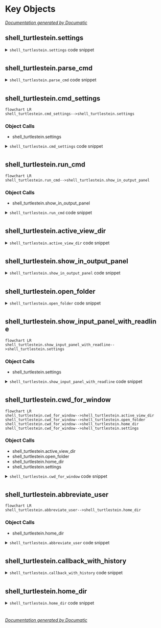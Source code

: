 # Key Objects

[_Documentation generated by Documatic_](https://www.documatic.com)

<!---Documatic-section-shell_turtlestein.settings-start--->
## shell_turtlestein.settings

<!---Documatic-section-settings-start--->
<!---Documatic-block-shell_turtlestein.settings-start--->
<details>
	<summary><code>shell_turtlestein.settings</code> code snippet</summary>

```python
def settings():
    return sublime.load_settings('Shell Turtlestein.sublime-settings')
```
</details>
<!---Documatic-block-shell_turtlestein.settings-end--->
<!---Documatic-section-settings-end--->

# #
<!---Documatic-section-shell_turtlestein.settings-end--->

<!---Documatic-section-shell_turtlestein.parse_cmd-start--->
## shell_turtlestein.parse_cmd

<!---Documatic-section-parse_cmd-start--->
<!---Documatic-block-shell_turtlestein.parse_cmd-start--->
<details>
	<summary><code>shell_turtlestein.parse_cmd</code> code snippet</summary>

```python
def parse_cmd(cmd_str):
    return re.match('\\s*(?P<input>\\|)?\\s*(?P<shell_cmd>.*?)\\s*(?P<output>[|>])?\\s*$', cmd_str).groupdict()
```
</details>
<!---Documatic-block-shell_turtlestein.parse_cmd-end--->
<!---Documatic-section-parse_cmd-end--->

# #
<!---Documatic-section-shell_turtlestein.parse_cmd-end--->

<!---Documatic-section-shell_turtlestein.cmd_settings-start--->
## shell_turtlestein.cmd_settings

<!---Documatic-section-cmd_settings-start--->
```mermaid
flowchart LR
shell_turtlestein.cmd_settings-->shell_turtlestein.settings
```

### Object Calls

* shell_turtlestein.settings

<!---Documatic-block-shell_turtlestein.cmd_settings-start--->
<details>
	<summary><code>shell_turtlestein.cmd_settings</code> code snippet</summary>

```python
def cmd_settings(cmd):
    d = {}
    for setting in ['exec_args', 'surround_cmd']:
        d[setting] = settings().get(setting)
    try:
        settings_for_cmd = next((c for c in settings().get('cmd_settings') if re.search(c['cmd_regex'], cmd)))
        d.update(settings_for_cmd)
    except StopIteration:
        pass
    return d
```
</details>
<!---Documatic-block-shell_turtlestein.cmd_settings-end--->
<!---Documatic-section-cmd_settings-end--->

# #
<!---Documatic-section-shell_turtlestein.cmd_settings-end--->

<!---Documatic-section-shell_turtlestein.run_cmd-start--->
## shell_turtlestein.run_cmd

<!---Documatic-section-run_cmd-start--->
```mermaid
flowchart LR
shell_turtlestein.run_cmd-->shell_turtlestein.show_in_output_panel
```

### Object Calls

* shell_turtlestein.show_in_output_panel

<!---Documatic-block-shell_turtlestein.run_cmd-start--->
<details>
	<summary><code>shell_turtlestein.run_cmd</code> code snippet</summary>

```python
def run_cmd(cwd, cmd, wait, input_str=None):
    shell = isinstance(cmd, str)
    if wait:
        proc = subprocess.Popen(cmd, cwd=cwd, shell=shell, stdout=subprocess.PIPE, stderr=subprocess.PIPE, stdin=subprocess.PIPE if input_str else None)
        encoded_input = None if input_str == None else input_str.encode('utf8')
        (output, error) = proc.communicate(encoded_input)
        return_code = proc.poll()
        if return_code:
            show_in_output_panel('`%s` exited with a status code of %s\n\n%s' % (cmd, return_code, error))
            return (False, None)
        else:
            return (True, output.decode('utf8'))
    else:
        subprocess.Popen(cmd, cwd=cwd, shell=shell)
        return (False, None)
```
</details>
<!---Documatic-block-shell_turtlestein.run_cmd-end--->
<!---Documatic-section-run_cmd-end--->

# #
<!---Documatic-section-shell_turtlestein.run_cmd-end--->

<!---Documatic-section-shell_turtlestein.active_view_dir-start--->
## shell_turtlestein.active_view_dir

<!---Documatic-section-active_view_dir-start--->
<!---Documatic-block-shell_turtlestein.active_view_dir-start--->
<details>
	<summary><code>shell_turtlestein.active_view_dir</code> code snippet</summary>

```python
def active_view_dir(active_file_name):
    if active_file_name:
        return os.path.dirname(active_file_name)
```
</details>
<!---Documatic-block-shell_turtlestein.active_view_dir-end--->
<!---Documatic-section-active_view_dir-end--->

# #
<!---Documatic-section-shell_turtlestein.active_view_dir-end--->

<!---Documatic-section-shell_turtlestein.show_in_output_panel-start--->
## shell_turtlestein.show_in_output_panel

<!---Documatic-section-show_in_output_panel-start--->
<!---Documatic-block-shell_turtlestein.show_in_output_panel-start--->
<details>
	<summary><code>shell_turtlestein.show_in_output_panel</code> code snippet</summary>

```python
def show_in_output_panel(message):
    window = sublime.active_window()
    panel_name = 'shell_turtlestein'
    panel = window.get_output_panel(panel_name)
    edit = panel.begin_edit()
    panel.insert(edit, 0, message)
    panel.end_edit(edit)
    window.run_command('show_panel', {'panel': 'output.' + panel_name})
```
</details>
<!---Documatic-block-shell_turtlestein.show_in_output_panel-end--->
<!---Documatic-section-show_in_output_panel-end--->

# #
<!---Documatic-section-shell_turtlestein.show_in_output_panel-end--->

<!---Documatic-section-shell_turtlestein.open_folder-start--->
## shell_turtlestein.open_folder

<!---Documatic-section-open_folder-start--->
<!---Documatic-block-shell_turtlestein.open_folder-start--->
<details>
	<summary><code>shell_turtlestein.open_folder</code> code snippet</summary>

```python
def open_folder(window, active_file_name):
    folders = window.folders()
    if len(folders) == 1:
        return folders[0]
    if not active_file_name:
        return folders[0] if len(folders) else None
    for folder in folders:
        if active_file_name.startswith(folder):
            return folder
```
</details>
<!---Documatic-block-shell_turtlestein.open_folder-end--->
<!---Documatic-section-open_folder-end--->

# #
<!---Documatic-section-shell_turtlestein.open_folder-end--->

<!---Documatic-section-shell_turtlestein.show_input_panel_with_readline-start--->
## shell_turtlestein.show_input_panel_with_readline

<!---Documatic-section-show_input_panel_with_readline-start--->
```mermaid
flowchart LR
shell_turtlestein.show_input_panel_with_readline-->shell_turtlestein.settings
```

### Object Calls

* shell_turtlestein.settings

<!---Documatic-block-shell_turtlestein.show_input_panel_with_readline-start--->
<details>
	<summary><code>shell_turtlestein.show_input_panel_with_readline</code> code snippet</summary>

```python
def show_input_panel_with_readline(window, caption, cmd_history, on_done, on_change, on_cancel):
    global active_input_row
    active_input_row = -1
    view = window.show_input_panel(caption, '\n'.join(cmd_history) + '\n', partial(callback_with_history, on_done, cmd_history), on_change, on_cancel)
    view.settings().set('readline_input_widget', True)
    view.show(view.size())
    return view
```
</details>
<!---Documatic-block-shell_turtlestein.show_input_panel_with_readline-end--->
<!---Documatic-section-show_input_panel_with_readline-end--->

# #
<!---Documatic-section-shell_turtlestein.show_input_panel_with_readline-end--->

<!---Documatic-section-shell_turtlestein.cwd_for_window-start--->
## shell_turtlestein.cwd_for_window

<!---Documatic-section-cwd_for_window-start--->
```mermaid
flowchart LR
shell_turtlestein.cwd_for_window-->shell_turtlestein.active_view_dir
shell_turtlestein.cwd_for_window-->shell_turtlestein.open_folder
shell_turtlestein.cwd_for_window-->shell_turtlestein.home_dir
shell_turtlestein.cwd_for_window-->shell_turtlestein.settings
```

### Object Calls

* shell_turtlestein.active_view_dir
* shell_turtlestein.open_folder
* shell_turtlestein.home_dir
* shell_turtlestein.settings

<!---Documatic-block-shell_turtlestein.cwd_for_window-start--->
<details>
	<summary><code>shell_turtlestein.cwd_for_window</code> code snippet</summary>

```python
def cwd_for_window(window):
    active_view = window.active_view()
    active_file = active_view.file_name() if active_view else None
    if settings().get('prefer_active_view_dir') == True:
        return active_view_dir(active_file) or open_folder(window, active_file) or home_dir()
    else:
        return open_folder(window, active_file) or active_view_dir(active_file) or home_dir()
```
</details>
<!---Documatic-block-shell_turtlestein.cwd_for_window-end--->
<!---Documatic-section-cwd_for_window-end--->

# #
<!---Documatic-section-shell_turtlestein.cwd_for_window-end--->

<!---Documatic-section-shell_turtlestein.abbreviate_user-start--->
## shell_turtlestein.abbreviate_user

<!---Documatic-section-abbreviate_user-start--->
```mermaid
flowchart LR
shell_turtlestein.abbreviate_user-->shell_turtlestein.home_dir
```

### Object Calls

* shell_turtlestein.home_dir

<!---Documatic-block-shell_turtlestein.abbreviate_user-start--->
<details>
	<summary><code>shell_turtlestein.abbreviate_user</code> code snippet</summary>

```python
def abbreviate_user(path):
    home = home_dir()
    if path.startswith(home):
        return '~' + path[len(home):]
    else:
        return path
```
</details>
<!---Documatic-block-shell_turtlestein.abbreviate_user-end--->
<!---Documatic-section-abbreviate_user-end--->

# #
<!---Documatic-section-shell_turtlestein.abbreviate_user-end--->

<!---Documatic-section-shell_turtlestein.callback_with_history-start--->
## shell_turtlestein.callback_with_history

<!---Documatic-section-callback_with_history-start--->
<!---Documatic-block-shell_turtlestein.callback_with_history-start--->
<details>
	<summary><code>shell_turtlestein.callback_with_history</code> code snippet</summary>

```python
def callback_with_history(callback, cmd_history, input_text):
    if callback:
        cmd = input_text.split('\n')[active_input_row]
        if cmd in cmd_history:
            cmd_history.remove(cmd)
        cmd_history.append(cmd)
        return callback(cmd)
```
</details>
<!---Documatic-block-shell_turtlestein.callback_with_history-end--->
<!---Documatic-section-callback_with_history-end--->

# #
<!---Documatic-section-shell_turtlestein.callback_with_history-end--->

<!---Documatic-section-shell_turtlestein.home_dir-start--->
## shell_turtlestein.home_dir

<!---Documatic-section-home_dir-start--->
<!---Documatic-block-shell_turtlestein.home_dir-start--->
<details>
	<summary><code>shell_turtlestein.home_dir</code> code snippet</summary>

```python
def home_dir():
    return os.path.expanduser('~')
```
</details>
<!---Documatic-block-shell_turtlestein.home_dir-end--->
<!---Documatic-section-home_dir-end--->

# #
<!---Documatic-section-shell_turtlestein.home_dir-end--->

[_Documentation generated by Documatic_](https://www.documatic.com)